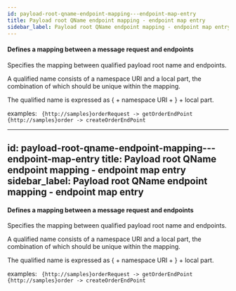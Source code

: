 ```yaml
---
id: payload-root-qname-endpoint-mapping---endpoint-map-entry
title: Payload root QName endpoint mapping - endpoint map entry
sidebar_label: Payload root QName endpoint mapping - endpoint map entry
---
```

#### Defines a mapping between a message request and endpoints
Specifies the mapping between qualified payload root name and endpoints.

A qualified name consists of a namespace URI and a local part, the combination of which should be unique within the mapping. 

The qualified name is expressed as { + namespace URI + } + local part. 

examples:
<code>
{http://samples}orderRequest 	-> getOrderEndPoint
{http://samples}order 		-> createOrderEndPoint
</code>


---
id: payload-root-qname-endpoint-mapping---endpoint-map-entry
title: Payload root QName endpoint mapping - endpoint map entry
sidebar_label: Payload root QName endpoint mapping - endpoint map entry
---
#### Defines a mapping between a message request and endpoints
Specifies the mapping between qualified payload root name and endpoints.

A qualified name consists of a namespace URI and a local part, the combination of which should be unique within the mapping. 

The qualified name is expressed as { + namespace URI + } + local part. 

examples:
<code>
{http://samples}orderRequest 	-> getOrderEndPoint
{http://samples}order 		-> createOrderEndPoint
</code>


